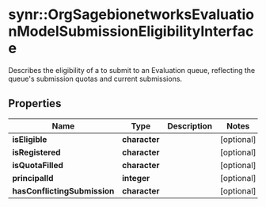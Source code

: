 # synr::OrgSagebionetworksEvaluationModelSubmissionEligibilityInterface

Describes the eligibility of a to submit to an Evaluation queue, reflecting the queue's submission quotas and current submissions.

## Properties
Name | Type | Description | Notes
------------ | ------------- | ------------- | -------------
**isEligible** | **character** |  | [optional] 
**isRegistered** | **character** |  | [optional] 
**isQuotaFilled** | **character** |  | [optional] 
**principalId** | **integer** |  | [optional] 
**hasConflictingSubmission** | **character** |  | [optional] 


